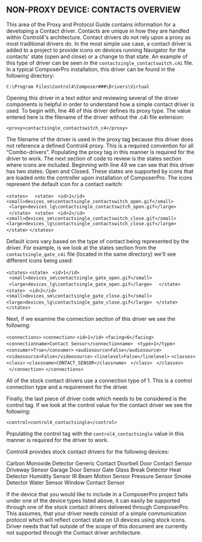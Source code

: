 ## NON-PROXY DEVICE: CONTACTS OVERVIEW

This area of the Proxy and Protocol Guide contains information for a developing a Contact driver. Contacts are unique in how they are handled within Control4's architecture. Contact drivers do not rely upon a proxy as most traditional drivers do. In the most simple use case, a contact driver is added to a project to provide icons on devices running Navigator for the contacts' state (open and close) or a change to that state. An example of this type of driver can be seen in the `contactsingle_contactswitch.c4i` file. In a typical ComposerPro installation, this driver can be found in the following directory:

`C:\Program Files\Control4\Composer###\Drivers\Virtual`

Opening this driver in a text editor and reviewing several of the driver components is helpful in order to understand how a simple contact driver is used. To begin with, line 46 of this driver defines its proxy type. The value entered here is the filename of the driver without the .c4i file extension:

`<proxy>contactsingle_contactswitch_c4</proxy>`

The filename of the driver is used in the proxy tag because this driver does not reference a defined Control4 proxy. This is a required convention for all “Combo-drivers”. Populating the proxy tag in this manner is required for the driver to work.
The next section of code to review is the states section where icons are included. Beginning with line 49 we can see that this driver has two states: Open and Closed. These states are supported by icons that are loaded onto the controller upon installation of ComposerPro. The icons represent the default icon for a contact switch:

`<states>`
 `  <state>`
` <id>1</id>`
 `<small>devices_sm\contactsingle_contactswitch_open.gif</small>`
` <large>devices_lg\contactsingle_contactswitch_open.gif</large>`
  ` </state>`
  ` <state>`
` <id>2</id>`
 `<small>devices_sm\contactsingle_contactswitch_close.gif</small>`
 `<large>devices_lg\contactsingle_contactswitch_close.gif</large>`
`</state>`
`</states>`

Default icons vary based on the type of contact being represented by the driver. For example, is we look at the states section from the `contactsingle_gate_c4i` file (located in the same directory) we'll see different icons being used:

`<states>`
   `<state>`
` <id>1</id>`
` <small>devices_sm\contactsingle_gate_open.gif</small>`
` <large>devices_lg\contactsingle_gate_open.gif</large>`
 `  </state>`
   `<state>`
` <id>2</id>`
 `<small>devices_sm\contactsingle_gate_close.gif</small>`
 `<large>devices_lg\contactsingle_gate_close.gif</large>`
  ` </state>`
`</states>`

Next, if we examine the connection section of this driver we see the following: 

`<connections>`
   `<connection>`
`<id>1</id>`
 `<facing>6</facing>`
 `<connectionname>Contact Sensor</connectionname>`
` <type>1</type>`
 `<consumer>True</consumer>`
 `<audiosource>False</audiosource>`
 `<videosource>False</videosource>`
 `<linelevel>False</linelevel>`
 `<classes>`
   `<class>`
 `<classname>CONTACT_SENSOR</classname>`
  ` </class>`
` </classes>`
  ` </connection>`
`</connections>`

All of the stock contact drivers use a connection type of 1. This is a control connection type and a requirement for the driver.

Finally, the last piece of driver code which needs to be considered is the control tag. If we look at the control value for the contact driver we see the following:

`<control>control4_contactsingle</control>`

Populating the control tag with the `control4_contactsingle` value in this manner is required for the driver to work.

Control4 provides stock contact drivers for the following devices:

Carbon Monoxide Detector
Generic Contact
Doorbell
Door Contact Sensor
Driveway Sensor
Garage Door Sensor
Gate
Glass Break Detector
Heat Detector
Humidity Sensor
IR Beam
Motion Sensor
Pressure Sensor
Smoke Detector
Water Sensor
Window Contact Sensor

If the device that you would like to include in a ComposerPro project falls under one of the device types listed above, it can easily be supported through one of the stock contact drivers delivered through ComposerPro. This assumes, that your driver needs consist of a simple communication protocol which will reflect contact state on UI devices using stock icons. Driver needs that fall outside of the scope of this document are currently not supported through the Contact driver architecture.